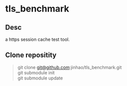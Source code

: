 # tls_benchmark

## Desc

a https session cache test tool.

## Clone repositity

> git clone git@github.com:jinhao/tls_benchmark.git  
> git submodule init  
> git submodule update  

